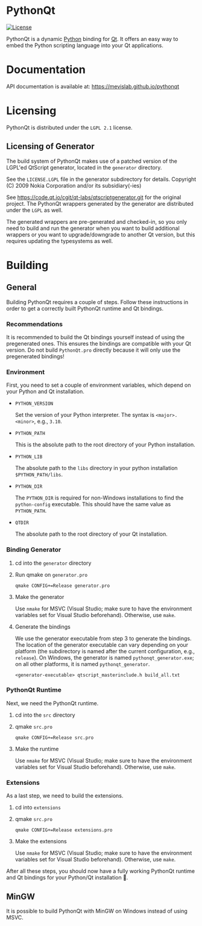 # PythonQt

[![License](https://img.shields.io/github/license/mevislab/pythonqt.svg?color=blue)](LICENSE)

PythonQt is a dynamic [Python](https://www.python.org) binding for [Qt](https://www.qt.io).
It offers an easy way to embed the Python scripting language into
your Qt applications.

# Documentation

API documentation is available at: https://mevislab.github.io/pythonqt

# Licensing

PythonQt is distributed under the `LGPL 2.1` license.

## Licensing of Generator

The build system of PythonQt makes use of a patched version of the LGPL'ed QtScript
generator, located in the `generator` directory.

See the `LICENSE.LGPL` file in the generator subdirectory for details.
Copyright (C) 2009 Nokia Corporation and/or its subsidiary(-ies)

See https://code.qt.io/cgit/qt-labs/qtscriptgenerator.git for the original project.
The PythonQt wrappers generated by the generator are distributed under the `LGPL`
as well.

The generated wrappers are pre-generated and checked-in, so you only
need to build and run the generator when you want to build additional wrappers
or you want to upgrade/downgrade to another Qt version, but this requires
updating the typesystems as well.

# Building

## General

Building PythonQt requires a couple of steps.
Follow these instructions in order to get a correctly built PythonQt runtime and Qt bindings.

### Recommendations

It is recommended to build the Qt bindings yourself instead of using the pregenerated ones.
This ensures the bindings are compatible with your Qt version.
Do not build `PythonQt.pro` directly because it will only use the pregenerated bindings!

### Environment

First, you need to set a couple of environment variables, which depend on your Python and Qt installation.

- `PYTHON_VERSION`

  Set the version of your Python interpreter. The syntax is `<major>.<minor>`, e.g., `3.10`.

- `PYTHON_PATH`

  This is the absolute path to the root directory of your Python installation.

- `PYTHON_LIB`

  The absolute path to the `libs` directory in your python installation `$PYTHON_PATH/libs`.

- `PYTHON_DIR`

  The `PYTHON_DIR` is required for non-Windows installations to find the `python-config` executable.
  This should have the same value as `PYTHON_PATH`.

- `QTDIR`

  The absolute path to the root directory of your Qt installation.

### Binding Generator

1. cd into the `generator` directory
2. Run qmake on `generator.pro`

   `qmake CONFIG+=Release generator.pro`

3. Make the generator

   Use `nmake` for MSVC (Visual Studio; make sure to have the environment variables set for Visual Studio beforehand). Otherwise, use `make`.

4. Generate the bindings

   We use the generator executable from step 3 to generate the bindings.
   The location of the generator executable can vary depending on your platform (the subdirectory is named after the current configuration, e.g., `release`).
   On Windows, the generator is named `pythonqt_generator.exe`; on all other platforms, it is named `pythonqt_generator`.

   `<generator-executable> qtscript_masterinclude.h build_all.txt`

### PythonQt Runtime

Next, we need the PythonQt runtime.

1. cd into the `src` directory
2. qmake `src.pro`

   `qmake CONFIG+=Release src.pro`

3. Make the runtime

   Use `nmake` for MSVC (Visual Studio; make sure to have the environment variables set for Visual Studio beforehand). Otherwise, use `make`.

### Extensions

As a last step, we need to build the extensions.

1. cd into `extensions`
2. qmake `src.pro`

   `qmake CONFIG+=Release extensions.pro`

3. Make the extensions

   Use `nmake` for MSVC (Visual Studio; make sure to have the environment variables set for Visual Studio beforehand). Otherwise, use `make`.

After all these steps, you should now have a fully working PythonQt runtime and Qt bindings for your Python/Qt installation 🎉.

## MinGW

It is possible to build PythonQt with MinGW on Windows instead of using MSVC.
